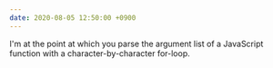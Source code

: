 ```yaml
---
date: 2020-08-05 12:50:00 +0900
---
```


I'm at the point at which you parse the argument list of a JavaScript function with a character-by-character for-loop.
